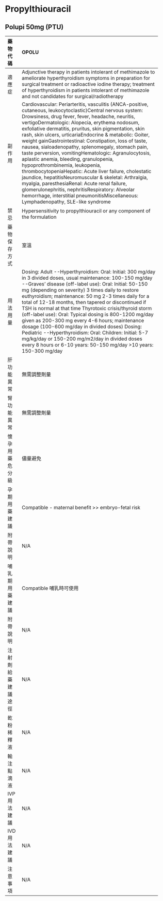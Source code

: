 # Propylthiouracil

## Polupi 50mg (PTU)

| 藥物代碼           | OPOLU                                                                                                                                                                                                                                                                                                                                                                                                                                                                                                                                                                                                                                                                                                                                                                                                                                                                                               |
|:-------------------|:----------------------------------------------------------------------------------------------------------------------------------------------------------------------------------------------------------------------------------------------------------------------------------------------------------------------------------------------------------------------------------------------------------------------------------------------------------------------------------------------------------------------------------------------------------------------------------------------------------------------------------------------------------------------------------------------------------------------------------------------------------------------------------------------------------------------------------------------------------------------------------------------------|
| 適應症             | Adjunctive therapy in patients intolerant of methimazole to ameliorate hyperthyroidism symptoms in preparation for surgical treatment or radioactive iodine therapy; treatment of hyperthyroidism in patients intolerant of methimazole and not candidates for surgical/radiotherapy                                                                                                                                                                                                                                                                                                                                                                                                                                                                                                                                                                                                                |
| 副作用             | Cardiovascular: Periarteritis, vasculitis (ANCA-positive, cutaneous, leukocytoclastic)Central nervous system: Drowsiness, drug fever, fever, headache, neuritis, vertigoDermatologic: Alopecia, erythema nodosum, exfoliative dermatitis, pruritus, skin pigmentation, skin rash, skin ulcers, urticariaEndocrine & metabolic: Goiter, weight gainGastrointestinal: Constipation, loss of taste, nausea, sialoadenopathy, splenomegaly, stomach pain, taste perversion, vomitingHematologic: Agranulocytosis, aplastic anemia, bleeding, granulopenia, hypoprothrombinemia, leukopenia, thrombocytopeniaHepatic: Acute liver failure, cholestatic jaundice, hepatitisNeuromuscular & skeletal: Arthralgia, myalgia, paresthesiaRenal: Acute renal failure, glomerulonephritis, nephritisRespiratory: Alveolar hemorrhage, interstitial pneumonitisMiscellaneous: Lymphadenopathy, SLE-like syndrome |
| 禁忌               | Hypersensitivity to propylthiouracil or any component of the formulation                                                                                                                                                                                                                                                                                                                                                                                                                                                                                                                                                                                                                                                                                                                                                                                                                            |
| 藥物保存方式       | 室溫                                                                                                                                                                                                                                                                                                                                                                                                                                                                                                                                                                                                                                                                                                                                                                                                                                                                                                |
| 用法用量           | Dosing: Adult --Hyperthyroidism: Oral: Initial: 300 mg/day in 3 divided doses, usual maintenance: 100-150 mg/day --Graves’ disease (off-label use): Oral: Initial: 50-150 mg (depending on severity) 3 times daily to restore euthyroidism; maintenance: 50 mg 2-3 times daily for a total of 12-18 months, then tapered or discontinued if TSH is normal at that time Thyrotoxic crisis/thyroid storm (off-label use): Oral: Typical dosing is 800-1200 mg/day given as 200-300 mg every 4-6 hours; maintenance dosage (100-600 mg/day in divided doses) Dosing: Pediatric --Hyperthyroidism: Oral: Children: Initial: 5-7 mg/kg/day or 150-200 mg/m2/day in divided doses every 8 hours or 6-10 years: 50-150 mg/day >10 years: 150-300 mg/day                                                                                                                                                    |
| 肝功能異常         | 無需調整劑量                                                                                                                                                                                                                                                                                                                                                                                                                                                                                                                                                                                                                                                                                                                                                                                                                                                                                        |
| 腎功能異常         | 無需調整劑量                                                                                                                                                                                                                                                                                                                                                                                                                                                                                                                                                                                                                                                                                                                                                                                                                                                                                        |
| 懷孕用藥危分級     | 儘量避免                                                                                                                                                                                                                                                                                                                                                                                                                                                                                                                                                                                                                                                                                                                                                                                                                                                                                            |
| 孕期用藥建議       | Compatible - maternal benefit >> embryo-fetal risk                                                                                                                                                                                                                                                                                                                                                                                                                                                                                                                                                                                                                                                                                                                                                                                                                                                  |
| 附帶說明           | N/A                                                                                                                                                                                                                                                                                                                                                                                                                                                                                                                                                                                                                                                                                                                                                                                                                                                                                                 |
| 哺乳期用藥建議     | Compatible 哺乳時可使用                                                                                                                                                                                                                                                                                                                                                                                                                                                                                                                                                                                                                                                                                                                                                                                                                                                                             |
| 附帶說明           | N/A                                                                                                                                                                                                                                                                                                                                                                                                                                                                                                                                                                                                                                                                                                                                                                                                                                                                                                 |
| 注射劑給藥建議途徑 | N/A                                                                                                                                                                                                                                                                                                                                                                                                                                                                                                                                                                                                                                                                                                                                                                                                                                                                                                 |
| 乾粉稀釋液         | N/A                                                                                                                                                                                                                                                                                                                                                                                                                                                                                                                                                                                                                                                                                                                                                                                                                                                                                                 |
| 輸注點滴液         | N/A                                                                                                                                                                                                                                                                                                                                                                                                                                                                                                                                                                                                                                                                                                                                                                                                                                                                                                 |
| IVP 用法建議       | N/A                                                                                                                                                                                                                                                                                                                                                                                                                                                                                                                                                                                                                                                                                                                                                                                                                                                                                                 |
| IVD 用法建議       | N/A                                                                                                                                                                                                                                                                                                                                                                                                                                                                                                                                                                                                                                                                                                                                                                                                                                                                                                 |
| 注意事項           | N/A                                                                                                                                                                                                                                                                                                                                                                                                                                                                                                                                                                                                                                                                                                                                                                                                                                                                                                 |

